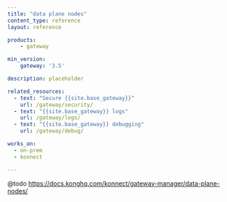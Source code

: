```yaml
---
title: "data plane nodes"
content_type: reference
layout: reference

products:
    - gateway

min_version:
    gateway: '3.5'

description: placeholder

related_resources:
  - text: "Secure {{site.base_gateway}}"
    url: /gateway/security/
  - text: "{{site.base_gateway}} logs"
    url: /gateway/logs/
  - text: "{{site.base_gateway}} debugging"
    url: /gateway/debug/

works_on:
  - on-prem
  - konnect

---
```


@todo
https://docs.konghq.com/konnect/gateway-manager/data-plane-nodes/



